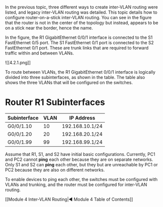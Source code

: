 In the previous topic, three different ways to create inter-VLAN routing were listed, and legacy inter-VLAN routing was detailed. This topic details how to configure router-on-a-stick inter-VLAN routing. You can see in the figure that the router is not in the center of the topology but instead, appears to be on a stick near the border, hence the name.

In the figure, the R1 GigabitEthernet 0/0/1 interface is connected to the S1 FastEthernet 0/5 port. The S1 FastEthernet 0/1 port is connected to the S2 FastEthernet 0/1 port. These are trunk links that are required to forward traffic within and between VLANs.

![[4.2.1.png]]

To route between VLANs, the R1 GigabitEthernet 0/0/1 interface is logically divided into three subinterfaces, as shown in the table. The table also shows the three VLANs that will be configured on the switches.

# Router R1 Subinterfaces

| Subinterface | VLAN | IP Address      |
| ------------ | ---- | --------------- |
| G0/0/1.10    | 10   | 192.168.10.1/24 |
| G0/0/1.20    | 20   | 192.168.20.1/24 |
| G0/0/1.99    | 99   | 192.168.99.1/24 |

Assume that R1, S1, and S2 have initial basic configurations. Currently, PC1 and PC2 cannot **ping** each other because they are on separate networks. Only S1 and S2 can **ping** each other, but they but are unreachable by PC1 or PC2 because they are also on different networks.

To enable devices to ping each other, the switches must be configured with VLANs and trunking, and the router must be configured for inter-VLAN routing.

[[Module 4 Inter-VLAN Routing|◀ Module 4 Table of Contents]]
